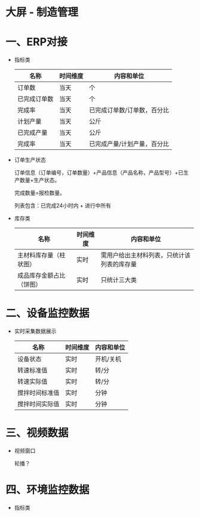 # 大屏 - 制造管理

# 一、ERP对接

-   指标类

    | 名称         | 时间维度 | 内容和单位                  |
    | ------------ | -------- | --------------------------- |
    | 订单数       | 当天     | 个                          |
    | 已完成订单数 | 当天     | 个                          |
    | 完成率       | 当天     | 已完成订单数/订单数，百分比 |
    | 计划产量     | 当天     | 公斤                        |
    | 已完成产量   | 当天     | 公斤                        |
    | 完成率       | 当天     | 已完成产量/计划产量，百分比 |

-   订单生产状态

    订单信息（订单编号，订单数量）+产品信息（产品名称，产品型号）+已生产数量+生产状态。

    完成数量=报检数量。

    列表包含：已完成24小时内 + 进行中所有

-   库存类

    | 名称                     | 时间维度 | 内容和单位                                 |
    | ------------------------ | -------- | ------------------------------------------ |
    | 主材料库存量（柱状图）   | 实时     | 需用户给出主材料列表，只统计该列表的库存量 |
    | 成品库存金额占比（饼图） | 实时     | 只统计三大类                               |

# 二、设备监控数据

-   实时采集数据展示

    | 名称           | 时间维度 | 内容和单位 |
    | -------------- | -------- | ---------- |
    | 设备状态       | 实时     | 开机/关机  |
    | 转速标准值     | 实时     | 转/分      |
    | 转速实际值     | 实时     | 转/分      |
    | 搅拌时间标准值 | 实时     | 分钟       |
    | 搅拌时间实际值 | 实时     | 分钟       |

# 三、视频数据

-   视频窗口

    轮播？

# 四、环境监控数据

-   指标类